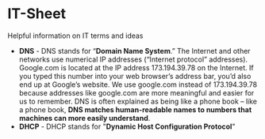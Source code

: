 # IT-Sheet
Helpful information on IT terms and ideas

* **DNS** - DNS stands for “**Domain Name System**.” The Internet and other networks use numerical IP addresses (“Internet protocol” addresses). Google.com is located at the IP address 173.194.39.78 on the Internet. If you typed this number into your web browser’s address bar, you’d also end up at Google’s website. We use google.com instead of 173.194.39.78 because addresses like google.com are more meaningful and easier for us to remember. DNS is often explained as being like a phone book – like a phone book, **DNS matches human-readable names to numbers that machines can more easily understand**.
* **DHCP** - DHCP stands for "**Dynamic Host Configuration Protocol**"
